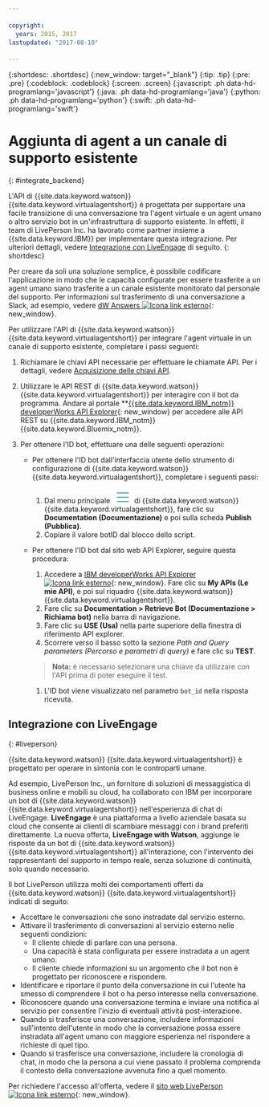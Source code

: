 ```yaml
---

copyright:
  years: 2015, 2017
lastupdated: "2017-08-10"

---
```


{:shortdesc: .shortdesc}
{:new_window: target="_blank"}
{:tip: .tip}
{:pre: .pre}
{:codeblock: .codeblock}
{:screen: .screen}
{:javascript: .ph data-hd-programlang='javascript'}
{:java: .ph data-hd-programlang='java'}
{:python: .ph data-hd-programlang='python'}
{:swift: .ph data-hd-programlang='swift'}

# Aggiunta di agent a un canale di supporto esistente
{: #integrate_backend}

L'API di {{site.data.keyword.watson}}
{{site.data.keyword.virtualagentshort}}
è progettata per supportare una facile transizione di una conversazione tra l'agent virtuale e un
agent umano o altro servizio bot in un'infrastruttura di supporto esistente. In effetti, il team
di LivePerson Inc. ha lavorato come partner insieme a {{site.data.keyword.IBM}} per implementare
questa integrazione. Per ulteriori dettagli, vedere
[Integrazione con LiveEngage](integrate_backend.html#liveperson) di seguito.
{: shortdesc}

Per creare da soli una soluzione semplice, è possibile codificare l'applicazione in modo che
le capacità configurate per essere trasferite a un agent umano siano trasferite a un canale
esistente monitorato dal personale del supporto. Per informazioni sul trasferimento di una
conversazione a Slack, ad esempio, vedere
[dW
Answers ![Icona link esterno](../../icons/launch-glyph.svg "Icona link esterno")](https://developer.ibm.com/answers/questions/318623/where-can-i-find-documentation-examples-on-integra/ "Icona link esterno"){: new_window}.

Per utilizzare l'API di {{site.data.keyword.watson}}
{{site.data.keyword.virtualagentshort}} per integrare l'agent virtuale in un canale di
supporto esistente, completare i passi seguenti:

1.  Richiamare le chiavi API necessarie per effettuare le chiamate API. Per i dettagli,
vedere [Acquisizione delle chiavi API](publish.html#api-keys).

1.  Utilizzare le API REST di {{site.data.keyword.watson}}
{{site.data.keyword.virtualagentshort}} per interagire con il bot da
programma. Andare al portale
**[{{site.data.keyword.IBM_notm}}
developerWorks API Explorer](https://developer.ibm.com/api/view/id-339:title-Watson_Virtual_Agent){: new_window} per accedere alle API REST su {{site.data.keyword.IBM_notm}} {{site.data.keyword.Bluemix_notm}}.

1.  Per ottenere l'ID bot, effettuare una delle seguenti operazioni:
    - Per ottenere l'ID bot dall'interfaccia utente dello strumento di configurazione di
{{site.data.keyword.watson}} {{site.data.keyword.virtualagentshort}}, completare i
seguenti passi:
      1.  Dal menu principale ![Icona con tre linee orizzontali](images/hamburger.png)
di {{site.data.keyword.watson}} {{site.data.keyword.virtualagentshort}}, fare clic
su **Documentation (Documentazione)** e poi sulla scheda **Publish (Pubblica)**.
      1.  Copiare il valore botID dal blocco dello script.

    - Per ottenere l'ID bot dal sito web API Explorer, seguire questa procedura:
      1.  Accedere a [IBM developerWorks API
Explorer ![Icona link esterno](../../icons/launch-glyph.svg "Icona link esterno")](https://developer.ibm.com/api/ "Icona link esterno"){: new_window}. Fare
clic su **My APIs (Le mie API)**, e poi sul riquadro {{site.data.keyword.watson}}
{{site.data.keyword.virtualagentshort}}.
      1.  Fare clic su **Documentation > Retrieve Bot (Documentazione > Richiama bot)** nella barra di navigazione.
      1.  Fare clic su **USE (Usa)** nella parte superiore della
finestra di riferimento API explorer.
      1.  Scorrere verso il basso sotto la sezione *Path and Query parameters (Percorso e parametri di query)* e fare clic su **TEST**.
      >**Nota:** è necessario selezionare una chiave da utilizzare con l'API
prima di poter eseguire il test.

      1.  L'ID bot viene visualizzato nel parametro `bot_id` nella
risposta ricevuta.

## Integrazione con LiveEngage
{: #liveperson}

{{site.data.keyword.watson}} {{site.data.keyword.virtualagentshort}} è
progettato per operare in sintonia con le controparti umane.

Ad esempio, LivePerson Inc., un fornitore di soluzioni di messaggistica di business online
e mobili su cloud, ha collaborato con IBM per incorporare un bot di {{site.data.keyword.watson}}
{{site.data.keyword.virtualagentshort}} nell'esperienza di chat di LiveEngage. **LiveEngage**
è una piattaforma a livello aziendale basata su cloud che consente ai clienti di scambiare
messaggi con i brand preferiti direttamente. La nuova offerta, **LiveEngage
with Watson**, aggiunge le risposte da un bot di {{site.data.keyword.watson}}
{{site.data.keyword.virtualagentshort}} all'interazione, con l'intervento dei rappresentanti
del supporto in tempo reale, senza soluzione di continuità, solo quando necessario.

Il bot LivePerson utilizza molti dei comportamenti offerti da
{{site.data.keyword.watson}} {{site.data.keyword.virtualagentshort}} indicati di
seguito:

- Accettare le conversazioni che sono instradate dal servizio esterno.
- Attivare il trasferimento di conversazioni al servizio esterno nelle seguenti condizioni:
    - Il cliente chiede di parlare con una persona.
    - Una capacità è stata configurata per essere instradata a un agent umano.
    - Il cliente chiede informazioni su un argomento che il bot non è progettato per riconoscere e
rispondere.
- Identificare e riportare il punto della conversazione in cui l'utente ha smesso di comprendere
il bot o ha perso interesse nella conversazione.
- Riconoscere quando una conversazione termina e inviare una notifica al servizio per
consentire l'inizio di eventuali attività post-interazione.
- Quando si trasferisce una conversazione, includere informazioni sull'intento dell'utente
in modo che la conversazione possa essere instradata all'agent umano con maggiore esperienza nel
rispondere a richieste di quel tipo.
- Quando si trasferisce una conversazione, includere la cronologia di chat, in modo che la
persona a cui viene passato il problema comprenda il contesto della conversazione avvenuta fino a
quel momento.

Per richiedere l'accesso all'offerta, vedere il
[sito
web LivePerson ![Icona link esterno](../../icons/launch-glyph.svg "Icona link esterno")](https://engage.liveperson.com/usage/watson/?utm_medium=website&utm_source=IBM&utm_campaign=Watson "Icona link esterno"){: new_window}.
